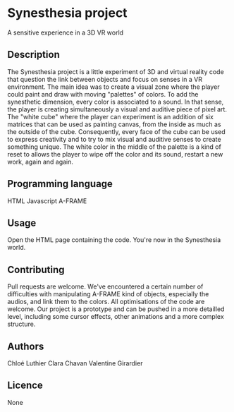 # Synesthesia project
 A sensitive experience in a 3D VR world

## Description
The Synesthesia project is a little experiment of 3D and virtual reality code that question the link between objects and focus on senses in a VR environment.
The main idea was to create a visual zone where the player could paint and draw with moving "palettes" of colors. To add the synesthetic dimension, every color is associated to a sound. In that sense, the player is creating simultaneously a visual and auditive piece of pixel art. The "white cube" where the player can experiment is an addition of six matrices that can be used as painting canvas, from the inside as much as the outside of the cube. Consequently, every face of the cube can be used to express creativity and to try to mix visual and auditive senses to create something unique. The white color in the middle of the palette is a kind of reset to allows the player to wipe off the color and its sound, restart a new work, again and again.

## Programming language
HTML
Javascript
A-FRAME

## Usage
Open the HTML page containing the code. You're now in the Synesthesia world.

## Contributing
Pull requests are welcome. We've encountered a certain number of difficulties with manipulating A-FRAME kind of objects, especially the audios, and link them to the colors. All optimisations of the code are welcome.
Our project is a prototype and can be pushed in a more detailled level, including some cursor effects, other animations and a more complex structure.

## Authors
Chloé Luthier
Clara Chavan
Valentine Girardier

## Licence
None